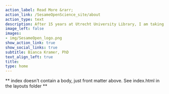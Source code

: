 ```yaml
---
action_label: Read More &rarr;
action_link: /SesameOpenScience_site/about
action_type: text
description: After 15 years at Utrecht University Library, I am taking on an exciting new challenge. I am looking forward to contributing to projects on open science, open metadata and open infrastructure - as advisor, analyst and workshop facilitator.<br><br> You can contact me at <bianca@sesameopenscience.org>
image_left: false
images:
- img/SesameOpen_logo.png
show_action_link: true
show_social_links: true
subtitle: Bianca Kramer, PhD
text_align_left: true
title: 
type: home
---
```


** index doesn't contain a body, just front matter above.
See index.html in the layouts folder **
